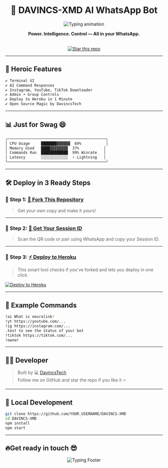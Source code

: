<div align="center">
  

  <h1>🦾 DAVINCS-XMD  AI WhatsApp Bot</h1>

  <img src="https://readme-typing-svg.herokuapp.com?font=Fira+Code&size=22&duration=4000&pause=1000&color=00FF88&center=true&width=440&lines=The+Legend+Has+Awakened...;Deploy+Your+Own+WhatsApp+Bot!;AI+Powered+Multi-Device+Bot!;Built+by+DavincsTech+💻" alt="Typing animation" />

  <p><strong>Power. Intelligence. Control — All in your WhatsApp.</strong></p>


  <br/>

  <a href="https://github.com/DavincsTech/DAVINCS-XMD/stargazers">
    <img src="https://img.shields.io/github/stars/DavincsTech/DAVINCS-XMD?style=social" alt="Star this repo"/>
  </a>
</div>

---

## 🚀 Heroic Features

```bash
✔️ Terminal UI
✔️ AI Command Responses
✔️ Instagram, YouTube, TikTok Downloader
✔️ Admin + Group Controls
✔️ Deploy to Heroku in 1 Minute
✔️ Open Source Magic by DavincsTech
```

---

## 📊 Just for Swag 😄

```txt
╭────────────────────────────────────────────╮
│ CPU Usage     ███████▓▓▓▓▓▓  69%           │
│ Memory Used   ████▓▓▓▓▓▓▓▓  37%           │
│ Commands Run  ████████████  99% Winrate   │
│ Latency       ░░░░░░░░░░░░  ⚡ Lightning   │
╰────────────────────────────────────────────╯
```

---

## 🛠️ Deploy in 3 Ready Steps

### 🥇 Step 1: [🚀 Fork This Repository](https://github.com/DavincsTech/DAVINCS-XMD/fork)

> Get your own copy and make it yours!

---

### 🥈 Step 2: [🔐 Get Your Session ID](https://davincs-id6.orender.com)

> Scan the QR code or pair using WhatsApp and copy your Session ID.

---

### 🥉 Step 3: [⚡ Deploy to Heroku](https://davincs-xmd-heruko.vercel.app/)

> This smart tool checks if you've forked and lets you deploy in one click.

[![Deploy to Heroku](https://img.shields.io/badge/1--Click_Deploy-Heroku-00ff88?style=for-the-badge&logo=heroku)](https://davincs-xmd-heruko.vercel.app/)

---

## 💬 Example Commands

```bash
!ai What is neuralink?
!yt https://youtube.com/...
!ig https://instagram.com/...
.test to see the status of your bot
!tiktok https://tiktok.com/...
!owner
```

---

## 👨‍💻 Developer

> Built by 💻 [DavincsTech](https://github.com/DavincsTech)  
> Follow me on GitHub and star the repo if you like it ⭐
---

## 🔧 Local Development

```bash
git clone https://github.com/YOUR_USERNAME/DAVINCS-XMD
cd DAVINCS-XMD
npm install
npm start
```

---
🔥Get ready in touch 😎 
---

<div align="center">
  <img src="https://readme-typing-svg.herokuapp.com?font=Fira+Code&pause=1000&color=00FF88&vCenter=true&width=435&lines=Deploy+DAVINCS-XMD+Now...;Your+Terminal+Bot+Awaits!" alt="Typing Footer" />
</div>
